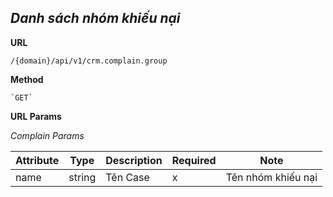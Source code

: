 ***Danh sách nhóm khiếu nại***
----
 **URL**

    /{domain}/api/v1/crm.complain.group
 **Method**

    `GET`
 **URL Params**
  
  *Complain Params*
  
  | Attribute| Type  | Description  |  Required | Note |
  |---|---|---|---|---|
  | name | string  | Tên Case | x  | Tên nhóm khiếu nại |